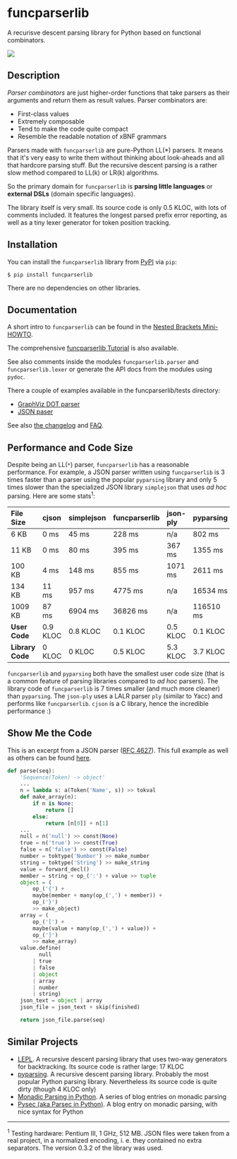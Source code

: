 funcparserlib
=============

A recurisve descent parsing library for Python based on functional combinators.

[![](https://drone.io/bitbucket.org/vlasovskikh/funcparserlib/status.png)](https://drone.io/bitbucket.org/vlasovskikh/funcparserlib/latest)


Description
-----------

_Parser combinators_ are just higher-order functions that take parsers as their arguments and return them as result values. Parser combinators are:

  * First-class values
  * Extremely composable
  * Tend to make the code quite compact
  * Resemble the readable notation of xBNF grammars

Parsers made with `funcparserlib` are pure-Python LL(\*) parsers. It means that it's very easy to write them without thinking about look-aheads and all that hardcore parsing stuff. But the recursive descent parsing is a rather slow method compared to LL(k) or LR(k) algorithms.

So the primary domain for `funcparserlib` is **parsing little languages** or **external DSLs** (domain specific languages).

The library itself is very small. Its source code is only 0.5 KLOC, with lots of comments included. It features the longest parsed prefix error reporting, as well as a tiny lexer generator for token position tracking.


Installation
------------

You can install the `funcparserlib` library from [PyPI](https://pypi.python.org/pypi/funcparserlib) via `pip`:

    $ pip install funcparserlib

There are no dependencies on other libraries.


Documentation
-------------

A short intro to `funcparserlib` can be found in the [Nested Brackets
Mini-HOWTO](doc/Brackets.md).

The comprehensive [funcparserlib Tutorial](doc/Tutorial.md) is also available.

See also comments inside the modules `funcparserlib.parser` and
`funcparserlib.lexer` or generate the API docs from the modules using `pydoc`.

There a couple of examples available in the funcparserlib/tests directory:

* [GraphViz DOT parser](funcparserlib/tests/dot.py)
* [JSON paser](funcparserlib/tests/json.py)

See also [the changelog](CHANGES.md) and [FAQ](doc/FAQ.md).


Performance and Code Size
-------------------------

Despite being an LL(`*`) parser, `funcparserlib` has a reasonable performance. For example, a JSON parser written using `funcparserlib` is 3 times faster than a parser using the popular `pyparsing` library and only 5 times slower than the specialized JSON library `simplejson` that uses _ad hoc_ parsing. Here are some stats<sup>1</sup>:

| **File Size** | **cjson** | **simplejson** | **funcparserlib** | **json-ply** | **pyparsing** |
|:--------------|:----------|:---------------|:------------------|:-------------|:--------------|
| 6 KB        | 0 ms    | 45 ms        | 228 ms          | n/a     | 802 ms      |
| 11 KB       | 0 ms    | 80 ms        | 395 ms          | 367 ms  | 1355 ms     |
| 100 KB      | 4 ms    | 148 ms       | 855 ms          | 1071 ms | 2611 ms     |
| 134 KB      | 11 ms   | 957 ms       | 4775 ms         | n/a     | 16534 ms    |
| 1009 KB     | 87 ms   | 6904 ms      | 36826 ms        | n/a     | 116510 ms   |
| **User Code**    | 0.9 KLOC | 0.8 KLOC | 0.1 KLOC | 0.5 KLOC | 0.1 KLOC |
| **Library Code** | 0 KLOC   | 0 KLOC   | 0.5 KLOC | 5.3 KLOC | 3.7 KLOC |

`funcparserlib` and `pyparsing` both have the smallest user code size (that is a common feature of parsing libraries compared to _ad hoc_ parsers). The library code of `funcparserlib` is 7 times smaller (and much more cleaner) than `pyparsing`. The `json-ply` uses a LALR parser `ply` (similar to Yacc) and performs like `funcparserlib`. `cjson` is a C library, hence the incredible performance :)


Show Me the Code
----------------

This is an excerpt from a JSON parser ([RFC
4627](http://tools.ietf.org/html/rfc4627)). This full example as well as others
can be found [here](funcparserlib/tests/json.py).

```python
def parse(seq):
    'Sequence(Token) -> object'
    ...
    n = lambda s: a(Token('Name', s)) >> tokval
    def make_array(n):
        if n is None:
            return []
        else:
            return [n[0]] + n[1]
    ...
    null = n('null') >> const(None)
    true = n('true') >> const(True)
    false = n('false') >> const(False)
    number = toktype('Number') >> make_number
    string = toktype('String') >> make_string
    value = forward_decl()
    member = string + op_(':') + value >> tuple
    object = (
        op_('{') +
        maybe(member + many(op_(',') + member)) +
        op_('}')
        >> make_object)
    array = (
        op_('[') +
        maybe(value + many(op_(',') + value)) +
        op_(']')
        >> make_array)
    value.define(
          null
        | true
        | false
        | object
        | array
        | number
        | string)
    json_text = object | array
    json_file = json_text + skip(finished)

    return json_file.parse(seq)
```


Similar Projects
----------------

  * [LEPL](http://code.google.com/p/lepl/). A recursive descent parsing library that uses two-way generators for backtracking. Its source code is rather large: 17 KLOC
  * [pyparsing](http://pyparsing.wikispaces.com/). A recursive descent parsing library. Probably the most popular Python parsing library. Nevertheless its source code is quite dirty (though 4 KLOC only)
  * [Monadic Parsing in Python](http://sandersn.com/blog/index.php?title=monadic_parsing_in_python_part_3&more=1&c=1&tb=1&pb=1). A series of blog entries on monadic parsing
  * [Pysec (aka Parsec in Python)](http://www.valuedlessons.com/2008/02/pysec-monadic-combinatoric-parsing-in.html). A blog entry on monadic parsing, with nice syntax for Python


---


<sup>1</sup> Testing hardware: Pentium III, 1 GHz, 512 MB. JSON files were taken from a real project, in a normalized encoding, i. e. they contained no extra separators. The version 0.3.2 of the library was used.



<!-- vim:set ft=markdown tw=80: -->

